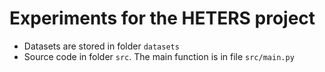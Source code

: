 # Experiments for the HETERS project

- Datasets are stored in folder `datasets`
- Source code in folder `src`. The main function is in file `src/main.py`
